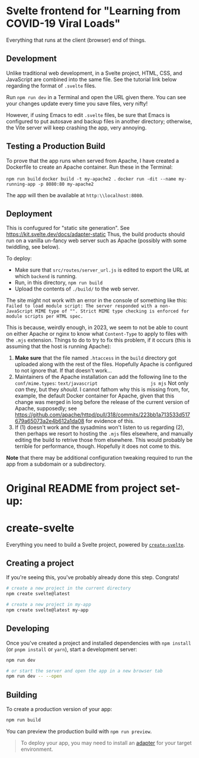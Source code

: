 # Svelte frontend for "Learning from COVID-19 Viral Loads"

Everything that runs at the client (browser) end of things.

## Development

Unlike traditional web development, in a Svelte project, HTML, CSS,  and JavaScript
are combined into the same file. See the tutorial link below regarding the format
of `.svelte` files.

Run `npm run dev` in a Terminal and open the URL given there. You can see your changes
update every time you save files, very nifty!

However, if using Emacs to edit `.svelte` files, be sure that Emacs is configured to put autosave
and backup files in another directory; otherwise, the Vite server will keep crashing the
app, very annoying.

## Testing a Production Build

To prove that the app runs when served from Apache, I have created a Dockerfile to create
an Apache container. Run these in the Terminal:

`npm run build`
`docker build -t my-apache2 .`
`docker run -dit --name my-running-app -p 8080:80 my-apache2`

The app will then be available at `http:\\localhost:8080`.

## Deployment

This is confugured for "static site generation". See https://kit.svelte.dev/docs/adapter-static
Thus, the build products should run on a vanilla un-fancy web server such as Apache (possibly with
some twiddling, see below).

To deploy:
* Make sure that `src/routes/server_url.js` is edited to export the URL at which `backend` is running.
* Run, in this directory, `npm run build`
* Upload the contents of `./build/` to the web server.

The site might not work with an error in the console of something like this:
`Failed to load module script: The server responded with a non-JavaScript MIME type of "".
Strict MIME type checking is enforced for module scripts per HTML spec.`

This is because, weirdly enough, in 2023, we seem to not be able to count on either Apache or
nginx to know what `Content-Type` to apply to files with the `.mjs` extension. Things to do
to try to fix this problem, if it occurs (this is assuming that the host is running Apache):

1) **Make sure** that the file named `.htaccess` in the `build` directory got uploaded along with the
rest of the files. Hopefully Apache is configured to not ignore that. If that doesn't work...
2) Maintainers of the Apache installation can add the following line to the `conf/mime.types`:
`text/javascript					js mjs`
Not only *can* they, but they *should*. I cannot fathom why this is missing from, for, example,
the default Docker container for Apache, given that this change was merged in long before the
release of the current version of Apache, supposedly; see
https://github.com/apache/httpd/pull/318/commits/223bb1a713533d517679a65073a2e4b612a1da08
for evidence of this.
3) If (1) doesn't work and the sysadmins won't listen to us regarding (2), then perhaps
we resort to hosting the `.mjs` files elsewhere, and manually editing the build to retrive
those from elsewhere. This would probably be terrible for performance, though. Hopefully
it does not come to this.

**Note** that there may be additional configuration tweaking required to run the app from
a subdomain or a subdirectory.

# Original README from project set-up:
# create-svelte

Everything you need to build a Svelte project, powered by [`create-svelte`](https://github.com/sveltejs/kit/tree/master/packages/create-svelte).

## Creating a project

If you're seeing this, you've probably already done this step. Congrats!

```bash
# create a new project in the current directory
npm create svelte@latest

# create a new project in my-app
npm create svelte@latest my-app
```

## Developing

Once you've created a project and installed dependencies with `npm install` (or `pnpm install` or `yarn`), start a development server:

```bash
npm run dev

# or start the server and open the app in a new browser tab
npm run dev -- --open
```

## Building

To create a production version of your app:

```bash
npm run build
```

You can preview the production build with `npm run preview`.

> To deploy your app, you may need to install an [adapter](https://kit.svelte.dev/docs/adapters) for your target environment.

